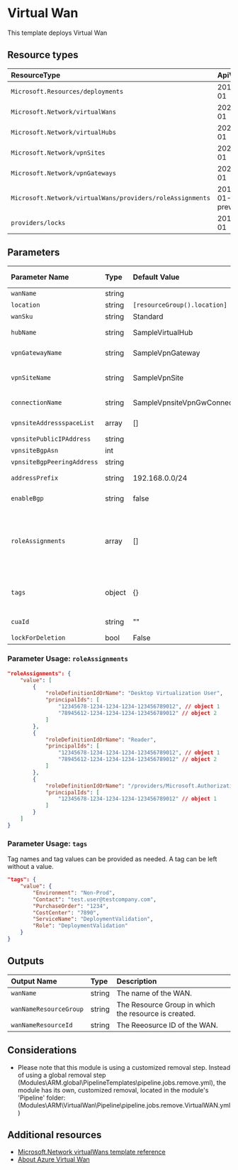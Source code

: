 # Virtual Wan

This template deploys Virtual Wan


## Resource types

|ResourceType|ApiVersion|
|:--|:--|
|`Microsoft.Resources/deployments`|2018-02-01|
|`Microsoft.Network/virtualWans`|2021-05-01|
|`Microsoft.Network/virtualHubs`|2021-05-01|
|`Microsoft.Network/vpnSites`|2021-05-01|
|`Microsoft.Network/vpnGateways`|2021-05-01|
|`Microsoft.Network/virtualWans/providers/roleAssignments`|2018-09-01-preview|
| `providers/locks` | 2016-09-01 |

## Parameters

| Parameter Name | Type | Default Value | Possible values | Description |
| :-             | :-   | :-            | :-              | :-          |
| `wanName` | string | | | Required. Name given for the Route Table.
| `location` | string | `[resourceGroup().location]` | | Optional. Location for all resources.
| `wanSku` | string | Standard |  | Optional. Sku of the Virtual Wan.
| `hubName` | string | SampleVirtualHub | | Optional. Name of the Virtual Hub. A virtual hub is created inside a virtual wan.
| `vpnGatewayName` | string | SampleVpnGateway | | Optional. Name of the Vpn Gateway. A vpn gateway is created inside a virtual hub.
| `vpnSiteName` | string | SampleVpnSite | | Optional. Name of the vpnsite. A vpnsite represents the on-premise vpn device. A public ip address is mandatory for a vpn site creation.
| `connectionName` | string | SampleVpnsiteVpnGwConnection | | Optional. Name of the vpnconnection. A vpn connection is established between a vpnsite and a vpn gateway.
| `vpnsiteAddressspaceList` | array | [] | | Optional. A list of static routes corresponding to the vpn site. These are configured on the vpn gateway.
| `vpnsitePublicIPAddress` | string | | | Required. he public IP address of a vpn site.
| `vpnsiteBgpAsn` | int | | | Required. The bgp asn number of a vpnsite.
| `vpnsiteBgpPeeringAddress` | string | | | Required. The bgp peer IP address of a vpnsite.
| `addressPrefix` | string | 192.168.0.0/24 | | Optional. The hub address prefix. This address prefix will be used as the address prefix for the hub vnet
| `enableBgp` | string | false | | Optional. his needs to be set to true if BGP needs to enabled on the vpn connection.
| `roleAssignments` | array | [] | Complex structure, see below. | Optional. Array of role assignment objects that contain the 'roleDefinitionIdOrName' and 'principalId' to define RBAC role assignments on this resource. In the roleDefinitionIdOrName attribute, you can provide either the display name of the role definition, or it's fully qualified ID in the following format: '/providers/Microsoft.Authorization/roleDefinitions/c2f4ef07-c644-48eb-af81-4b1b4947fb11'
| `tags` | object | {} | Complex structure, see below. | Optional. Tags of the Virtual Wan resource.
| `cuaId` | string | "" | | Optional. Customer Usage Attribution id (GUID). This GUID must be previously registered.
| `lockForDeletion` | bool | False |  | Optional. Switch to lock storage from deletion. |

### Parameter Usage: `roleAssignments`

```json
"roleAssignments": {
    "value": [
        {
            "roleDefinitionIdOrName": "Desktop Virtualization User",
            "principalIds": [
                "12345678-1234-1234-1234-123456789012", // object 1
                "78945612-1234-1234-1234-123456789012" // object 2
            ]
        },
        {
            "roleDefinitionIdOrName": "Reader",
            "principalIds": [
                "12345678-1234-1234-1234-123456789012", // object 1
                "78945612-1234-1234-1234-123456789012" // object 2
            ]
        },
        {
            "roleDefinitionIdOrName": "/providers/Microsoft.Authorization/roleDefinitions/c2f4ef07-c644-48eb-af81-4b1b4947fb11",
            "principalIds": [
                "12345678-1234-1234-1234-123456789012" // object 1
            ]
        }
    ]
}
```

### Parameter Usage: `tags`

Tag names and tag values can be provided as needed. A tag can be left without a value.

```json
"tags": {
    "value": {
        "Environment": "Non-Prod",
        "Contact": "test.user@testcompany.com",
        "PurchaseOrder": "1234",
        "CostCenter": "7890",
        "ServiceName": "DeploymentValidation",
        "Role": "DeploymentValidation"
    }
}
```

## Outputs

| Output Name | Type | Description |
| :-- | :-- | :-- |
| `wanName` | string | The name of the WAN. |
| `wanNameResourceGroup` | string | The Resource Group in which the resource is created. |
| `wanNameResourceId` | string | The Reeosurce ID of the WAN. |

## Considerations

- Please note that this module is using a customized removal step. Instead of using a global removal step (Modules\ARM\.global\PipelineTemplates\pipeline.jobs.remove.yml), the module has its own, customized removal, located in the module's 'Pipeline' folder: (Modules\ARM\VirtualWan\Pipeline\pipeline.jobs.remove.VirtualWAN.yml)

## Additional resources

- [Microsoft.Network virtualWans template reference](https://docs.microsoft.com/en-us/azure/templates/microsoft.network/2019-09-01/virtualwans)
- [About Azure Virtual Wan](https://docs.microsoft.com/en-us/azure/virtual-wan/virtual-wan-about)